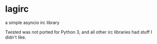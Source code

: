 # lagirc
a simple asyncio irc library

Twisted was not ported for Python 3, and all other irc libraries had stuff I didn't like.